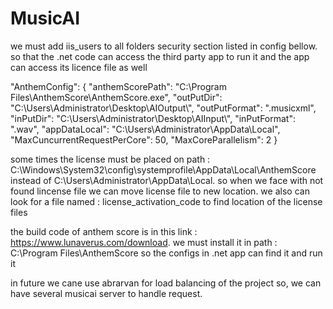 # MusicAI
we must add iis_users to all folders security section listed in config bellow. so that the .net code can access the third party app to run it and the app can access its licence file as well

  "AnthemConfig": {
    "anthemScorePath": "C:\\Program Files\\AnthemScore\\AnthemScore.exe",
    "outPutDir": "C:\\Users\\Administrator\\Desktop\\AIOutput\\",
    "outPutFormat": ".musicxml",
    "inPutDir": "C:\\Users\\Administrator\\Desktop\\AIInput\\",
    "inPutFormat": ".wav",
    "appDataLocal": "C:\\Users\\Administrator\\AppData\\Local",
    "MaxCuncurrentRequestPerCore": 50,
    "MaxCoreParallelism": 2
  }

some times the license must be placed on path :   C:\Windows\System32\config\systemprofile\AppData\Local\AnthemScore instead of 
C:\\Users\\Administrator\\AppData\\Local. so when we face with not found lincense file we can move license file to new location. 
we also can look for a file named : license_activation_code to find location of the license files

the build code of anthem score is in this link : https://www.lunaverus.com/download. we must install it in path : C:\\Program Files\\AnthemScore so the configs in .net app can find it and run it

in future we cane use abrarvan for load balancing of the project so, we can have several musicai server to handle request.
